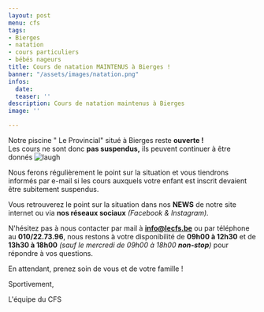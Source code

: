 ```yaml
---
layout: post
menu: cfs
tags:
- Bierges
- natation
- cours particuliers
- bébés nageurs
title: Cours de natation MAINTENUS à Bierges !
banner: "/assets/images/natation.png"
infos:
  date: 
  teaser: ''
description: Cours de natation maintenus à Bierges
image: ''

---
```

Notre piscine " Le Provincial" situé à Bierges reste **ouverte !**   
Les cours ne sont donc **pas suspendus,** ils peuvent continuer à être donnés ![laugh](https://www12.iclub.be/ck/ckeditor/plugins/smiley/images/teeth_smile.png "laugh")

Nous ferons régulièrement le point sur la situation et vous tiendrons informés par e-mail si les cours auxquels votre enfant est inscrit devaient être subitement suspendus.  
  
Vous retrouverez le point sur la situation dans nos **NEWS** de notre site internet ou via **nos réseaux sociaux** _(Facebook & Instagram)._  
  
N'hésitez pas à nous contacter par mail à **info@lecfs.be** ou par téléphone au **010/22.73.96**, nous restons à votre disponibilité de **09h00 à 12h30** et de **13h30 à 18h00** _(sauf le mercredi de 09h00 à 18h00 **non-stop**)_ pour répondre à vos questions.

En attendant, prenez soin de vous et de votre famille !

Sportivement,

L'équipe du CFS